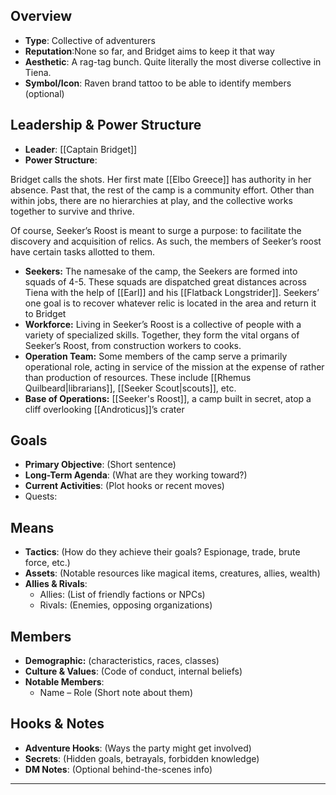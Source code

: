 
## Overview
- **Type**: Collective of adventurers
- **Reputation**:None so far, and Bridget aims to keep it that way
- **Aesthetic**: A rag-tag bunch. Quite literally the most diverse collective in Tiena.
- **Symbol/Icon**: Raven brand tattoo to be able to identify members (optional)
## Leadership & Power Structure
- **Leader**: [[Captain Bridget]]
- **Power Structure**:

Bridget calls the shots. Her first mate [[Elbo Greece]] has authority in her absence. Past that, the rest of the camp is a community effort. Other than within jobs, there are no hierarchies at play, and the collective works together to survive and thrive.

Of course, Seeker’s Roost is meant to surge a purpose: to facilitate the discovery and acquisition of relics. As such, the members of Seeker’s roost have certain tasks allotted to them.

- **Seekers:** The namesake of the camp, the Seekers are formed into squads of 4-5. These squads are dispatched great distances across Tiena with the help of [[Earl]] and his [[Flatback Longstrider]]. Seekers’ one goal is to recover whatever relic is located in the area and return it to Bridget
- **Workforce:** Living in Seeker’s Roost is a collective of people with a variety of specialized skills. Together, they form the vital organs of Seeker’s Roost, from construction workers to cooks. 
- **Operation Team:** Some members of the camp serve a primarily operational role, acting in service of the mission at the expense of rather than production of resources. These include [[Rhemus Quilbeard|librarians]], [[Seeker Scout|scouts]], etc.
- **Base of Operations:** [[Seeker's Roost]], a camp built in secret, atop a cliff overlooking [[Androticus]]’s crater
## Goals
- **Primary Objective**: (Short sentence)
- **Long-Term Agenda**: (What are they working toward?)
- **Current Activities**: (Plot hooks or recent moves)
- Quests: 

## Means
- **Tactics**: (How do they achieve their goals? Espionage, trade, brute force, etc.)
- **Assets**: (Notable resources like magical items, creatures, allies, wealth)
- **Allies & Rivals**:
  - Allies: (List of friendly factions or NPCs)
  - Rivals: (Enemies, opposing organizations)

## Members
- **Demographic:** (characteristics, races, classes)
- **Culture & Values**: (Code of conduct, internal beliefs)
- **Notable Members**:
  - Name – Role (Short note about them)

## Hooks & Notes
- **Adventure Hooks**: (Ways the party might get involved)
- **Secrets**: (Hidden goals, betrayals, forbidden knowledge)
- **DM Notes**: (Optional behind-the-scenes info)

---
